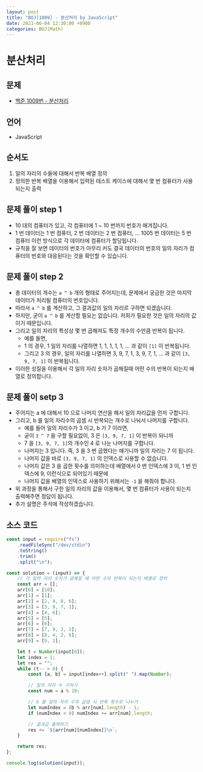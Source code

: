 ```yaml
---
layout: post
title: "BOJ[1009] - 분산처리 by JavaScript"
date: 2021-06-04 12:30:00 +0900
categories: BOJ(Math)
---
```


# 분산처리

## 문제

- [백준 1009번 - 분산처리](https://www.acmicpc.net/problem/1009)

## 언어

- JavaScript

## 순서도

1. 일의 자리의 수들에 대해서 반복 배열 정의
2. 정의한 반복 배열을 이용해서 입력된 테스트 케이스에 대해서 몇 번 컴퓨터가 사용되는지 출력

## 문제 풀이 step 1

- 10 대의 컴퓨터가 있고, 각 컴퓨터에 1 ~ 10 번까지 번호가 매겨집니다.
- 1 번 데이터는 1 번 컴퓨터, 2 번 데이터는 2 번 컴퓨터, ... 1005 번 데이터는 5 번 컴퓨터 이런 방식으로 각 데이터에 컴퓨터가 할당됩니다.
- 규칙을 잘 보면 데이터의 번호가 아무리 커도 결국 데이터의 번호의 일의 자리가 컴퓨터의 번호와 대응된다는 것을 확인할 수 있습니다.

## 문제 풀이 step 2

- 총 데이터의 개수는 `a ^ b` 개의 형태로 주어지는데, 문제에서 궁금한 것은 마지막 데이터가 처리될 컴퓨터의 번호입니다.
- 따라서 `a ^ b` 를 계산하고, 그 결과값의 일의 자리르 구하면 되겠습니다.
- 하지만, 굳이 `a ^ b` 를 계산할 필요는 없습니다. 저희가 필요한 것은 일의 자리의 값이기 때문입니다.
- 그리고 일의 자리의 특성상 몇 번 곱해져도 특정 개수의 수만큼 반복이 됩니다.
  - 예를 들면,
  - 1 의 경우, 1 일의 자리를 나열하면 1, 1, 1, 1, 1, ... 과 같이 `[1]` 이 반복됩니다.
  - 그리고 3 의 경우, 일의 자리를 나열하면 3, 9, 7, 1, 3, 9, 7, 1, ... 과 같이 `[3, 9, 7, 1]` 이 반복됩니다.
- 이러한 성질을 이용해서 각 일의 자리 숫자가 곱해질때 어떤 수의 반복이 되는지 배열로 정의합니다.

## 문제 풀이 setp 3

- 주어지는 a 에 대해서 10 으로 나머지 연산을 해서 일의 자리값을 먼저 구합니다.
- 그리고, b 를 일의 자리수의 곱셈 시 반복되는 개수로 나눠서 나머지를 구합니다.
  - 예를 들어 일의 자리수가 3 이고, b 가 7 이라면,
  - 굳이 `3 ^ 7` 을 구할 필요없이, 3 은 `[3, 9, 7, 1]` 이 반복이 되니까
  - 7 을 `[3, 9, 7, 1]`의 개수인 4 로 나눈 나머지를 구합니다.
  - 나머지는 3 입니다. 즉, 3 을 3 번 곱했다는 얘기니까 일의 자리는 7 이 됩니다.
  - 나머지 값을 바로 `[3, 9, 7, 1]` 의 인덱스로 사용할 수 없습니다.
  - 나머지 값은 3 을 곱한 횟수를 의미하는데 배열에서 0 번 인덱스에 3 이, 1 번 인덱스에 9, 이런식으로 되어있기 때문에
  - 나머지 값을 배열의 인덱스로 사용하기 위해서는 `-1` 을 해줘야 합니다.
- 위 과정을 통해서 구한 일의 자리의 값을 이용해서, 몇 번 컴퓨터가 사용이 되는지 출력해주면 정답이 됩니다.
- 추가 설명은 주석에 작성하겠습니다.

## 소스 코드

```jsx
const input = require("fs")
	.readFileSync("/dev/stdin")
	.toString()
	.trim()
	.split("\n");

const solution = (input) => {
	// 각 일의 자리 숫자가 곱해질 때 어떤 수의 반복이 되는지 배열로 정의
	const arr = [];
	arr[0] = [10];
	arr[1] = [1];
	arr[2] = [2, 4, 8, 6];
	arr[3] = [3, 9, 7, 1];
	arr[4] = [4, 6];
	arr[5] = [5];
	arr[6] = [6];
	arr[7] = [7, 9, 3, 1];
	arr[8] = [8, 4, 2, 6];
	arr[9] = [9, 1];

	let t = Number(input[0]);
	let index = 1;
	let res = "";
	while (t-- > 0) {
		const [a, b] = input[index++].split(" ").map(Number);

		// 일의 자리 수 구하기
		const num = a % 10;

		// b 를 일의 자리 수의 곱셈 시 반복 횟수로 나누기
		let numIndex = (b % arr[num].length) - 1;
		if (numIndex < 0) numIndex += arr[num].length;

		// 결과값 출력하기
		res += `${arr[num][numIndex]}\n`;
	}

	return res;
};

console.log(solution(input));
```
